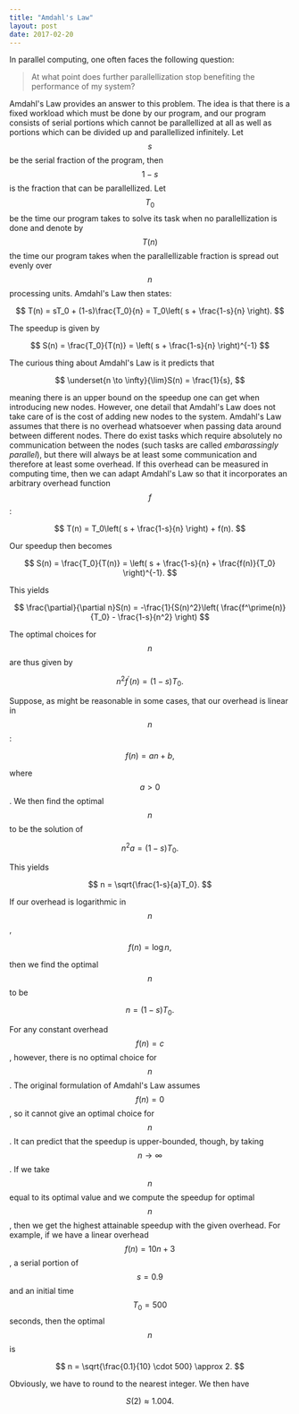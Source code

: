 ```yaml
---
title: "Amdahl's Law"
layout: post
date: 2017-02-20
---
```

In parallel computing, one often faces the following question:

>At what point does further parallellization stop benefiting the performance of my system?

Amdahl's Law provides an answer to this problem. The idea is that there is a fixed workload which must be done by our program,
and our program consists of serial portions which cannot be parallellized at all as well as portions which can be divided up and parallellized infinitely.
Let $$s$$ be the serial fraction of the program, then $$1-s$$ is the fraction that can be parallellized. Let $$T_0$$ be the time our program takes to
solve its task when no parallellization is done and denote by $$T(n)$$ the time our program takes when the parallellizable fraction is spread out evenly
over $$n$$ processing units. Amdahl's Law then states:

$$
    T(n) = sT_0 + (1-s)\frac{T_0}{n} = T_0\left( s + \frac{1-s}{n} \right).
$$

The speedup is given by

$$
    S(n) = \frac{T_0}{T(n)} = \left( s + \frac{1-s}{n} \right)^{-1}
$$

The curious thing about Amdahl's Law is it predicts that

$$
    \underset{n \to \infty}{\lim}S(n) = \frac{1}{s},
$$

meaning there is an upper bound on the speedup one can get when introducing new nodes.
However, one detail that Amdahl's Law does not take care of is the cost of adding new nodes to the system.
Amdahl's Law assumes that there is no overhead whatsoever when passing data around between different nodes.
There do exist tasks which require absolutely no communication between the nodes (such tasks are called *embarassingly parallel*), but there will always
be at least some communication and therefore at least some overhead. If this overhead can be measured in computing time, then we can adapt Amdahl's Law
so that it incorporates an arbitrary overhead function $$f$$:

$$
    T(n) = T_0\left( s + \frac{1-s}{n} \right) + f(n).
$$

Our speedup then becomes

$$
    S(n) = \frac{T_0}{T(n)} = \left( s + \frac{1-s}{n} + \frac{f(n)}{T_0} \right)^{-1}.
$$

This yields

$$
    \frac{\partial}{\partial n}S(n) = -\frac{1}{S(n)^2}\left( \frac{f^\prime(n)}{T_0} - \frac{1-s}{n^2} \right)
$$

The optimal choices for $$n$$ are thus given by

$$
    n^2f^\prime(n) = (1-s)T_0.
$$

Suppose, as might be reasonable in some cases, that our overhead is linear in $$n$$:

$$
    f(n) = an + b,
$$

where $$a > 0$$. We then find the optimal $$n$$ to be the solution of

$$
    n^2a = (1-s)T_0.
$$

This yields

$$
    n = \sqrt{\frac{1-s}{a}T_0}.
$$

If our overhead is logarithmic in $$n$$,

$$
    f(n) = \log n,
$$

then we find the optimal $$n$$ to be

$$
    n = (1-s)T_0.
$$

For any constant overhead $$f(n) = c$$, however, there is no optimal choice for $$n$$.
The original formulation of Amdahl's Law assumes $$f(n) = 0$$, so it cannot give an optimal choice for $$n$$.
It can predict that the speedup is upper-bounded, though, by taking $$n \to \infty$$.
If we take $$n$$ equal to its optimal value and we compute the speedup for optimal $$n$$, then we get the highest attainable speedup with the given overhead.
For example, if we have a linear overhead $$f(n) = 10n + 3$$, a serial portion of $$s = 0.9$$ and an initial time $$T_0 = 500$$ seconds, then the optimal $$n$$ is

$$
    n = \sqrt{\frac{0.1}{10} \cdot 500} \approx 2.
$$

Obviously, we have to round to the nearest integer. We then have

$$
    S(2) \approx 1.004.
$$